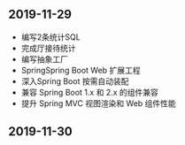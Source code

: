 ## 2019-11-29
- 编写2条统计SQL
- 完成厅接待统计
- 编写抽象工厂
- SpringSpring Boot Web 扩展工程
- 深入Spring Boot  按需自动装配
- 兼容 Spring Boot 1.x 和 2.x 的组件兼容
- 提升 Spring MVC 视图渲染和 Web 组件性能

## 2019-11-30

